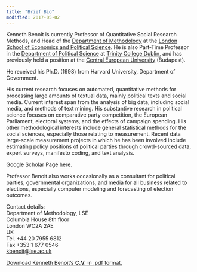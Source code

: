 ```yaml
---
title: "Brief Bio"
modified: 2017-05-02
---
```



Kenneth Benoit is currently Professor of Quantitative Social Research Methods, and Head of the [Department of Methodology](http://www2.lse.ac.uk/methodologyInstitute/Home.aspx) at the [London School of Economics and Political Science](http://www.lse.ac.uk/). He is also Part-Time Professor in the [Department of Political Science](http://www.tcd.ie/Political_Science/) at  [Trinity College Dublin](http://www.tcd.ie "TCD"), and has previously held a position at the [Central European University](http://www.ceu.hu) (Budapest).

He received his Ph.D. (1998) from Harvard University, Department of Government.

His current research focuses on automated, quantitative methods for processing large amounts of textual data, mainly political texts and social media. Current interest span from the analysis of big data, including social media, and methods of text mining. His substantive research in political science focuses on comparative party competition, the European Parliament, electoral systems, and the effects of campaign spending. His other methodological interests include general statistical methods for the social sciences, especially those relating to measurement. Recent data large-scale measurement projects in which he has been involved include estimating policy positions of political parties through crowd-sourced data, expert surveys, manifesto coding, and text analysis.

Google Scholar Page [here](https://scholar.google.co.uk/citations?user=hp1p9TEAAAAJ).

Professor Benoit also works occasionally as a consultant for political parties, governmental organizations, and media for all business related to elections, especially computer modeling and forecasting of election outcomes.

Contact details:  
Department of Methodology, LSE  
Columbia House 8th floor  
London WC2A 2AE  
UK  
Tel. +44 20 7955 6812  
Fax +353 1 677 0546  
[kbenoit@lse.ac.uk](mailto:kbenoit@lse.ac.uk "Send me an e-mail")

[Download Kenneth Benoit’s **C.V.** in .pdf format.](http://kenbenoit.net/pdfs/KenBenoitCV.pdf "CV in pdf format")
